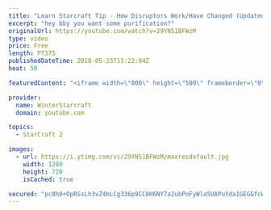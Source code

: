 ```yaml
---
title: "Learn Starcraft Tip - How Disruptors Work/Have Changed (Updated Patch 4.0 2018)"
excerpt: "hey bby you want some purification?"
originalUrl: https://youtube.com/watch?v=29YNS1BFWzM
type: video
price: Free
length: PT37S
publishedDateTime: 2018-05-23T13:22:04Z
heat: 50

featuredContent: "<iframe width=\"800\" height=\"500\" frameborder=\"0\" src=\"https://www.youtube.com/embed/29YNS1BFWzM\" allow=\"accelerometer; autoplay; encrypted-media; gyroscope; picture-in-picture\" allowfullscreen></iframe>"

provider:
  name: WinterStarcraft
  domain: youtube.com

topics:
  - StarCraft 2

images:
  - url: https://i.ytimg.com/vi/29YNS1BFWzM/maxresdefault.jpg
    width: 1280
    height: 720
    isCached: true

secured: "pc8h0+OpRSsLh3vZ4bLCg336p9CC8H6NY7a2ubPoFyWla5UAPuYda1GEGGfcWK2FKxyi+tEmmPu9O6cHg66gE7hYnxnXZZ6XwMdZpLo0H7kaSzvKGDgJ8q9fnsAMp5zxqjtfL+0AyuvzYCkyiYW3DZ23wnmzGThwWz7G5E4XH1lb40mjZEtboL5dt6n65Ya4Fdjz5p0IekmNckxeeXXJ6Orl0lciKKJ6Q4pT2o2HKu9wCgpdQLgE+qXbYxko2mthx1jXV/Ty4R9j0xouKK6kWUH9beY8DEq+fxeYLXwPmTYOslyzp/NvPOImxlNV7jwOaSHhH62rgzj76nYcoSpNDPvrmGksCXSDt/oUugz8k51pVTolZIsKJ5WK7TUB9A0dFnVe8ii+1TemO8UvYiSEWL+IaGWYB139Fx5o5wtL7tY=;Y8hldyJOf5B1KoTWVAgVIQ=="
---
```


